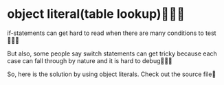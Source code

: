# object literal(table lookup)👨🏻‍💻 

if-statements can get hard to read when there are many conditions to test🤷🏻‍♂️

But also, some people say switch statements can get tricky because each case can fall through by nature and it is hard to debug🤷🏻‍♂️

So, here is the solution by using object literals. Check out the source file🚀